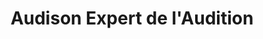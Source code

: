 ---
title: "Audison Expert de l'Audition"
url: /eysines/audison-expert-de-laudition/
shop: les appareils auditifs
---